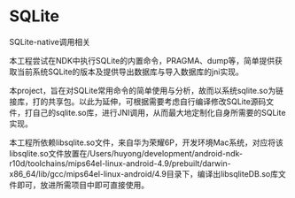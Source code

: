 # SQLite
SQLite-native调用相关

本工程尝试在NDK中执行SQLite的内置命令，PRAGMA、dump等，简单提供获取当前系统SQLite的版本及提供导出数据库与导入数据库的jni实现。

本project，旨在对SQLite常用命令的简单使用与分析，故而以系统sqlite.so为链接库，打的共享包。以此为延伸，可根据需要考虑自行编译修改SQLite源码文件，打自己的sqlite.so库，进行JNI调用，从而最大地定制化自身所需要的SQLite实现。

本工程所依赖libsqlite.so文件，来自华为荣耀6P，开发环境Mac系统，对应将该libsqlite.so文件放置在/Users/huyong/development/android-ndk-r10d/toolchains/mips64el-linux-android-4.9/prebuilt/darwin-x86_64/lib/gcc/mips64el-linux-android/4.9目录下，编译出libsqliteDB.so库文件即可，放进所需项目中即可直接使用。

